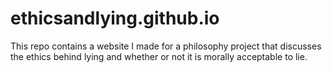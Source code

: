 # ethicsandlying.github.io

This repo contains a website I made for a philosophy project that discusses the ethics behind lying and whether or not it is morally acceptable to lie.
